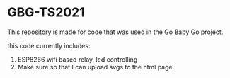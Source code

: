 # GBG-TS2021

This repository is made for code that was used in the Go Baby Go project. 

this code currently includes:
1. ESP8266 wifi based relay, led controlling
2. Make sure so that I can upload svgs to the html page.
